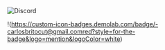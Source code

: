 ![Discord](https://img.shields.io/discord/308323056592486420?style=for-the-badge) 

!(https://custom-icon-badges.demolab.com/badge/-carlosbritocut@gmail.comred?style=for-the-badge&logo=mention&logoColor=white)
